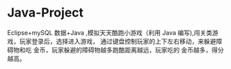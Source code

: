 # Java-Project
 Eclipse+mySQL 数据+Java ,模拟天天酷跑小游戏（利用 Java 编写),闯关类游戏，玩家登录后，选择进入游戏， 通过键盘控制玩家的上下左右移动，来躲避障碍物和吃 金币，玩家躲避的障碍物越多跑酷距离越远，玩家吃的 金币越多，得分越高。
